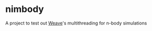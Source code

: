 # nimbody
A project to test out [Weave](https://github.com/mratsim/weave)'s multithreading for n-body simulations
